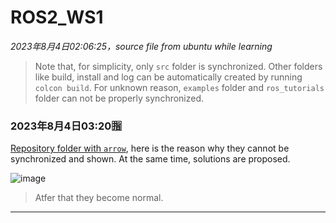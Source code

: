 # ROS2_WS1
*2023年8月4日02:06:25，source file from ubuntu while learning*
> Note that, for simplicity, only `src` folder is synchronized. Other folders like build, install and log can be automatically created by running `colcon build`. 
> For unknown reason, `examples` folder and `ros_tutorials` folder can not be properly synchronized.
### 2023年8月4日03:20🈯
[Repository folder with `arrow`](https://mlog.club/article/5820925), here is the reason why they cannot be synchronized and shown. At the same time, solutions are proposed.

![image](https://github.com/DaojiePENG/ROS2_WS1/assets/49547589/e4d7d34b-dd9a-4cc4-8360-f9b467e6e4ac)

> Atfer that they become normal.



















---
